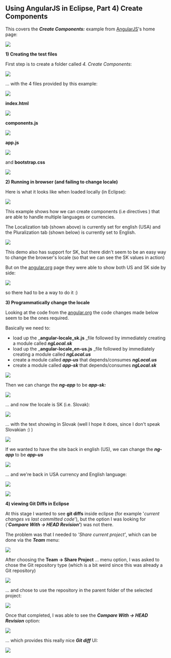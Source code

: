 ## Using AngularJS in Eclipse, Part 4) Create Components

This  covers the _**Create Components:**_ example from [AngularJS](http://angularjs.org/http://angularjs.org/)'s home page:

![](images/Screen_Shot_2014-02-21_at_11_36_51.png)

**1) Creating the test files**  

First step is to create a folder called _4. Create Components_:

![](images/Screen_Shot_2014-02-21_at_11_37_44.png)

... with the 4 files provided by this example:  

![](images/Screen_Shot_2014-02-21_at_11_39_35.png)


**index.html**  

![](images/Screen_Shot_2014-02-21_at_11_42_22.png)

**components.js**  

![](images/Screen_Shot_2014-02-28_at_22_27_26.png)

**app.js**  

![](images/Screen_Shot_2014-02-21_at_11_43_02.png)


and **bootstrap.css**  

![](images/Screen_Shot_2014-02-21_at_11_43_20.png)


**2) Running in browser (and failing to change locale)**  

Here is what it looks like when loaded locally (in Eclipse):

![](images/Screen_Shot_2014-02-21_at_16_48_28.png)

This example shows how we can create components (i.e directives ) that are able to handle multiple languages or currencies.

The Localization tab (shown above) is currently set for english (USA) and the Pluralization tab (shown below) is currently set to English.

![](images/Screen_Shot_2014-02-21_at_16_48_35.png)


This demo also has support for SK, but there didn't seem to be an easy way to change the browser's locale (so that we can see the SK values in action)

But on the [angular.org](http://angular.org/) page they were able to show both US and SK side by side:

![](images/Screen_Shot_2014-02-21_at_16_48_47.png)

so there had to be a way to do it :)

**3) Programmatically change the locale**

Looking at the code from the [angular.org](http://angular.org/) the code changes made below seem to be the ones required.

Basically we need to:

  * load up the _**angular-locale_sk.js** _file followed by immediately creating a module called _**ngLocal.sk**_
  * load up the _**angular-locale_en-us.js** _file followed by immediately creating a module called _**ngLocal.us**_
  * create a module called **_app-us_** that depends/consumes **_ngLocal.us_**
  * create a module called **_app-sk_** that depends/consumes _**ngLocal.sk**_

![](images/Screen_Shot_2014-02-21_at_16_47_13.png)


Then we can change the **_ng-app_** to be _**app-sk:**_

![](images/Screen_Shot_2014-02-21_at_16_47_31.png)

... and now the locale is SK (i.e. Slovak):

![](images/Screen_Shot_2014-02-21_at_16_47_55.png)

... with the text showing in Slovak (well I hope it does, since I don't speak Slovakian :)  )

![](images/Screen_Shot_2014-02-21_at_16_48_01.png)

If we wanted to have the site back in english (US), we can change the **_ng-app_** to be _**app-us**_

![](images/Screen_Shot_2014-02-21_at_16_48_16.png)

... and we're back in USA currency and English language:

![](images/Screen_Shot_2014-02-21_at_16_48_28.png)

![](images/Screen_Shot_2014-02-21_at_16_48_35.png)

**4) viewing Git Diffs in Eclipse**  

At this stage I wanted to see **git diffs** inside eclipse (for example '_current changes vs last committed code_'), but the option I was looking for ('**_Compare With -> HEAD Revision'_**) was not there.

The problem was that I needed to _'Share current project'_, which can be done via the **_Team_** menu:

![](images/Screen_Shot_2014-02-21_at_16_52_16.png)

After choosing the **Team -> Share Project** ... menu option, I was asked to chose the Git repository type (which is a bit weird since this was already a Git repository)

![](images/Screen_Shot_2014-02-21_at_16_52_34.png)

... and chose to use the repository in the parent folder of the selected project:

![](images/Screen_Shot_2014-02-21_at_16_52_52.png)

Once that completed, I was able to see the **_Compare With -> HEAD Revision_** option:

![](images/Screen_Shot_2014-02-24_at_10_56_57.png)

... which provides this really nice **_Git diff_** UI:

![](images/Screen_Shot_2014-02-24_at_10_57_21.png)
